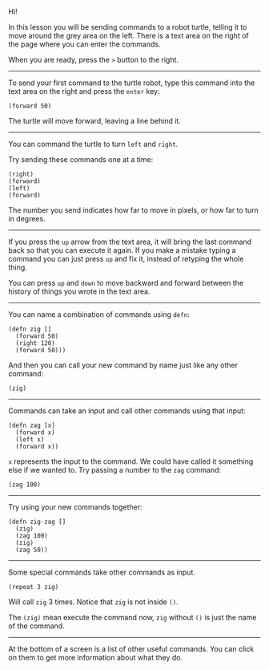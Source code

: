 Hi!

In this lesson you will be sending commands to a robot turtle,
telling it to move around the grey area on the left.
There is a text area on the right of the page where you can enter the commands.

When you are ready, press the `>` button to the right.

---

To send your first command to the turtle robot,
type this command into the text area on the right and press the `enter` key:

    (forward 50)

The turtle will move forward, leaving a line behind it.

---

You can command the turtle to turn `left` and `right`.

Try sending these commands one at a time:

    (right)
    (forward)
    (left)
    (forward)

The number you send indicates how far to move in pixels,
or how far to turn in degrees.

---

If you press the `up` arrow from the text area,
it will bring the last command back so that you can execute it again.
If you make a mistake typing a command you can just press `up` and fix it,
instead of retyping the whole thing.

You can press `up` and `down` to move backward and forward between the history of things you wrote in the text area.

---

You can name a combination of commands using `defn`:

    (defn zig []
      (forward 50)
      (right 120)
      (forward 50)))

And then you can call your new command by name just like any other command:

    (zig)

---

Commands can take an input and call other commands using that input:

    (defn zag [x]
      (forward x)
      (left x)
      (forward x))

`x` represents the input to the command.
We could have called it something else if we wanted to.
Try passing a number to the `zag` command:

    (zag 100)

---

Try using your new commands together:

    (defn zig-zag []
      (zig)
      (zag 100)
      (zig)
      (zag 50))

---

Some special commands take other commands as input.

    (repeat 3 zig)

Will call `zig` 3 times. Notice that `zig` is not inside `()`.

The `(zig)` mean execute the command now,
`zig` without `()` is just the name of the command.

---

At the bottom of a screen is a list of other useful commands.
You can click on them to get more information about what they do.
